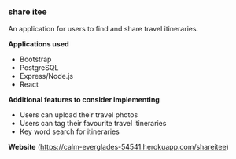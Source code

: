 ### share itee 
An application for users to find and share travel itineraries.

**Applications used**
- Bootstrap
- PostgreSQL
- Express/Node.js
- React


**Additional features to consider implementing**
- Users can upload their travel photos
- Users can tag their favourite travel itineraries
- Key word search for itineraries

**Website**
(https://calm-everglades-54541.herokuapp.com/shareitee)